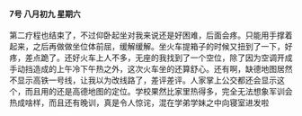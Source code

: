#### 7号 八月初九 星期六
第二疗程也结束了，不过仰卧起坐对我来说还是好困难，后面会疼。只能用手撑着起来，之后再做做坐位体前屈，缓解缓解。坐火车提箱子的时候又扭到了一下，好疼，差点跪了。还好火车上人不多，无座的我找到了一个空位，除了因为空调开成手动挡造成的上午冷下午热之外，这次火车坐的还算舒心。还有啊，缺德地图居然不显示高铁一号线，让我以为改线路了，差评差评。人家掌上公交都还会显示这个，而且用的还是高德地图的定位。学校果然比家里热得多，完全无法想象军训会热成啥样，而且还有晚训，真是令人惊诧，混在学弟学妹之中向寝室进发啦